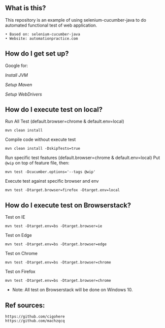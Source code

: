 ## What is this?

This repository is an example of using selenium-cucumber-java to do automated functional test of web application.

	• Based on: selenium-cucumber-java
	• Website: automationpractice.com

## How do I get set up?

Google for:

*Install JVM*

*Setup Maven*

*Setup WebDrivers*

## How do I execute test on local?

Run All Test (default.browser=chrome & default.env=local)
```
mvn clean install
```
Compile code without execute test
```
mvn clean install -DskipTests=true
```
Run specific test features (default.browser=chrome & default.env=local)
Put `@wip` on top of feature file, then:
```
mvn test -Dcucumber.options='--tags @wip'
```
Execute test against specific browser and env
```
mvn test -Dtarget.browser=firefox -Dtarget.env=local
```

## How do I execute test on Browserstack?

Test on IE
```
mvn test -Dtarget.env=bs -Dtarget.browser=ie
```

Test on Edge
```
mvn test -Dtarget.env=bs -Dtarget.browser=edge
```

Test on Chrome
```
mvn test -Dtarget.env=bs -Dtarget.browser=chrome
```

Test on Firefox
```
mvn test -Dtarget.env=bs -Dtarget.browser=chrome
```
* Note: All test on Browserstack will be done on Windows 10.

## Ref sources:
```
https://github.com/cigohere
https://github.com/machzqcq
```
